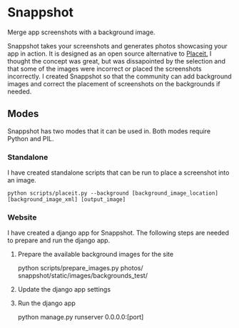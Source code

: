 # Snappshot

Merge app screenshots with a background image.

Snappshot takes your screenshots and generates photos showcasing your app in action. It is designed as an open source alternative to [Placeit.](http://placeit.breezi.com/) I thought the concept was great, but was dissapointed by the selection and that some of the images were incorrect or placed the screenshots incorrectly. I created Snappshot so that the community can add background images and correct the placement of screenshots on the backgrounds if needed.


## Modes
Snappshot has two modes that it can be used in. Both modes require Python and PIL.

### Standalone
I have created standalone scripts that can be run to place a screenshot into an image.

	python scripts/placeit.py --background [background_image_location] [background_image_xml] [output_image]

### Website
I have created a django app for Snappshot. The following steps are needed to prepare and run the django app.
1. Prepare the available background images for the site

	python scripts/prepare_images.py photos/ snappshot/static/images/backgrounds_test/
2. Update the django app settings
3. Run the django app

	python manage.py runserver 0.0.0.0:[port]
